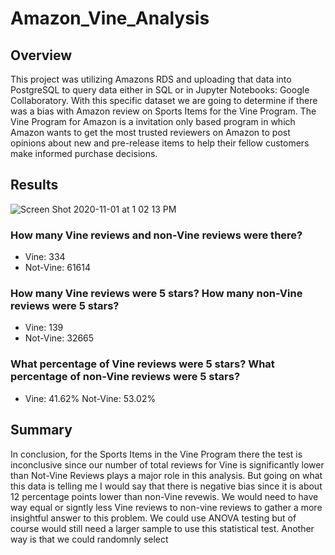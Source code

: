 # Amazon_Vine_Analysis

## Overview 
This project was utilizing Amazons RDS and uploading that data into PostgreSQL to query data either in SQL or in Jupyter Notebooks: Google Collaboratory. With this specific dataset we are going to determine if there was a bias with Amazon review on Sports Items for the Vine Program. The Vine Program for Amazon is a invitation only based program in which Amazon wants to get the most trusted reviewers on Amazon to post opinions about new and pre-release items to help their fellow customers make informed purchase decisions. 

## Results
![Screen Shot 2020-11-01 at 1 02 13 PM](https://user-images.githubusercontent.com/67808057/97816793-8c304d00-1c4c-11eb-8a85-050d253183eb.png)

### How many Vine reviews and non-Vine reviews were there?
- Vine: 334  
- Not-Vine: 61614

### How many Vine reviews were 5 stars? How many non-Vine reviews were 5 stars?
- Vine: 139
- Not-Vine: 32665

### What percentage of Vine reviews were 5 stars? What percentage of non-Vine reviews were 5 stars?
- Vine: 41.62%
Not-Vine: 53.02%

## Summary 
In conclusion, for the Sports Items in the Vine Program there the test is inconclusive since our number of total reviews for Vine is significantly lower than Not-Vine Reviews plays a major role in this analysis. But going on what this data is telling me I would say that there is negative bias since it is about 12 percentage points lower than non-Vine revewis. We would need to have way equal or signtly less Vine reviews to non-vine reviews to gather a more insightful answer to this problem. We could use ANOVA testing but of course would still need a larger sample to use this statistical test. Another way is that we could randomnly select 
